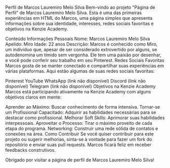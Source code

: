 Perfil de Marcos Lauremiro Melo Silva
Bem-vindo ao projeto "Página de Perfil" de Marcos Lauremiro Melo Silva. Esta é uma das primeiras experiências em HTML do Marcos, uma página simples que apresenta informações sobre sua identidade, interesses, redes sociais favoritas e objetivos na Kenzie Academy.

Conteúdo
Informações Pessoais
Nome: Marcos Lauremiro Melo Silva
Apelido: Miro
Idade: 22 anos
Descrição: Marcos é conhecido como Miro, um indivíduo que, apesar de ser considerado extrovertido por alguns, se autodenomina um tímido sem vergonha. Ele tem uma paixão por desenhar, e você pode conferir seu trabalho em seu Pinterest.
Redes Sociais Favoritas
Marcos gosta de se manter conectado e compartilhar suas experiências em várias plataformas. Aqui estão algumas de suas redes sociais favoritas:

Pinterest
YouTube
WhatsApp (link não disponível)
Discord (link não disponível)
Telegram (link não disponível)
Objetivos na Kenzie Academy
Marcos está participando ativamente na Kenzie Academy com alguns objetivos claros em mente:

Aprender ao Máximo: Buscar conhecimento de forma intensiva.
Tornar-se um Profissional Capacitado: Adquirir as habilidades necessárias para se destacar como profissional.
Melhorar Soft Skills: Aprimorar suas habilidades interpessoais.
Aproveitar o Processo: Tirar o máximo proveito de cada etapa do programa.
Networking: Construir uma rede sólida de contatos e conexões na área.
Como Contribuir
Se você quiser contribuir para este projeto ou sugerir melhorias, sinta-se à vontade para fazer um fork do repositório e enviar suas pull requests. Marcos ficará feliz em receber feedbacks construtivos.

Obrigado por visitar a página de perfil de Marcos Lauremiro Melo Silva!
